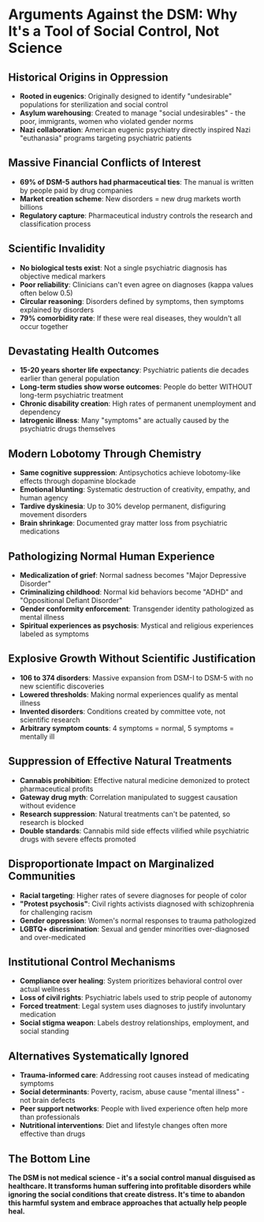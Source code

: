 # Arguments Against the DSM: Why It's a Tool of Social Control, Not Science

## Historical Origins in Oppression
- **Rooted in eugenics**: Originally designed to identify "undesirable" populations for sterilization and social control
- **Asylum warehousing**: Created to manage "social undesirables" - the poor, immigrants, women who violated gender norms
- **Nazi collaboration**: American eugenic psychiatry directly inspired Nazi "euthanasia" programs targeting psychiatric patients

## Massive Financial Conflicts of Interest
- **69% of DSM-5 authors had pharmaceutical ties**: The manual is written by people paid by drug companies
- **Market creation scheme**: New disorders = new drug markets worth billions
- **Regulatory capture**: Pharmaceutical industry controls the research and classification process

## Scientific Invalidity
- **No biological tests exist**: Not a single psychiatric diagnosis has objective medical markers
- **Poor reliability**: Clinicians can't even agree on diagnoses (kappa values often below 0.5)
- **Circular reasoning**: Disorders defined by symptoms, then symptoms explained by disorders
- **79% comorbidity rate**: If these were real diseases, they wouldn't all occur together

## Devastating Health Outcomes
- **15-20 years shorter life expectancy**: Psychiatric patients die decades earlier than general population
- **Long-term studies show worse outcomes**: People do better WITHOUT long-term psychiatric treatment
- **Chronic disability creation**: High rates of permanent unemployment and dependency
- **Iatrogenic illness**: Many "symptoms" are actually caused by the psychiatric drugs themselves

## Modern Lobotomy Through Chemistry
- **Same cognitive suppression**: Antipsychotics achieve lobotomy-like effects through dopamine blockade
- **Emotional blunting**: Systematic destruction of creativity, empathy, and human agency
- **Tardive dyskinesia**: Up to 30% develop permanent, disfiguring movement disorders
- **Brain shrinkage**: Documented gray matter loss from psychiatric medications

## Pathologizing Normal Human Experience
- **Medicalization of grief**: Normal sadness becomes "Major Depressive Disorder"
- **Criminalizing childhood**: Normal kid behaviors become "ADHD" and "Oppositional Defiant Disorder"
- **Gender conformity enforcement**: Transgender identity pathologized as mental illness
- **Spiritual experiences as psychosis**: Mystical and religious experiences labeled as symptoms

## Explosive Growth Without Scientific Justification
- **106 to 374 disorders**: Massive expansion from DSM-I to DSM-5 with no new scientific discoveries
- **Lowered thresholds**: Making normal experiences qualify as mental illness
- **Invented disorders**: Conditions created by committee vote, not scientific research
- **Arbitrary symptom counts**: 4 symptoms = normal, 5 symptoms = mentally ill

## Suppression of Effective Natural Treatments
- **Cannabis prohibition**: Effective natural medicine demonized to protect pharmaceutical profits
- **Gateway drug myth**: Correlation manipulated to suggest causation without evidence
- **Research suppression**: Natural treatments can't be patented, so research is blocked
- **Double standards**: Cannabis mild side effects vilified while psychiatric drugs with severe effects promoted

## Disproportionate Impact on Marginalized Communities
- **Racial targeting**: Higher rates of severe diagnoses for people of color
- **"Protest psychosis"**: Civil rights activists diagnosed with schizophrenia for challenging racism
- **Gender oppression**: Women's normal responses to trauma pathologized
- **LGBTQ+ discrimination**: Sexual and gender minorities over-diagnosed and over-medicated

## Institutional Control Mechanisms
- **Compliance over healing**: System prioritizes behavioral control over actual wellness
- **Loss of civil rights**: Psychiatric labels used to strip people of autonomy
- **Forced treatment**: Legal system uses diagnoses to justify involuntary medication
- **Social stigma weapon**: Labels destroy relationships, employment, and social standing

## Alternatives Systematically Ignored
- **Trauma-informed care**: Addressing root causes instead of medicating symptoms
- **Social determinants**: Poverty, racism, abuse cause "mental illness" - not brain defects
- **Peer support networks**: People with lived experience often help more than professionals
- **Nutritional interventions**: Diet and lifestyle changes often more effective than drugs

## The Bottom Line
**The DSM is not medical science - it's a social control manual disguised as healthcare. It transforms human suffering into profitable disorders while ignoring the social conditions that create distress. It's time to abandon this harmful system and embrace approaches that actually help people heal.**
